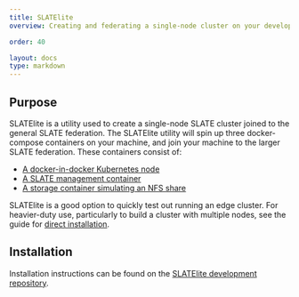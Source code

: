 ```yaml
---
title: SLATElite
overview: Creating and federating a single-node cluster on your development environment 

order: 40

layout: docs
type: markdown
---
```


## Purpose
SLATElite is a utility used to create a single-node SLATE cluster joined to the general SLATE federation. The SLATElite utility will spin up three docker-compose containers on your machine, and join your machine to the larger SLATE federation. These containers consist of:

- [A docker-in-docker Kubernetes node](https://github.com/slateci/slatelite/blob/master/kube/Dockerfile)
- [A SLATE management container](https://github.com/slateci/slatelite/blob/master/slate/Dockerfile)
- [A storage container simulating an NFS share](https://hub.docker.com/r/itsthenetwork/nfs-server-alpine)

SLATElite is a good option to quickly test out running an edge cluster. For heavier-duty use, particularly to build a cluster with multiple nodes, see the guide for [direct installation]({{home}}/docs/cluster-install/cluster-install.html). 

## Installation

Installation instructions can be found on the [SLATElite development repository](https://github.com/slateci/slatelite).